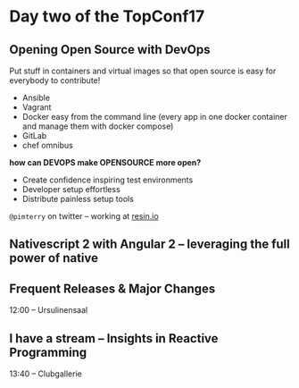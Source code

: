 # Day two of the TopConf17

## Opening Open Source with DevOps
Put stuff in containers and virtual images so that open source is easy for everybody to contribute!

* Ansible
* Vagrant
* Docker easy from the command line (every app in one docker container and manage them with docker compose)
* GitLab
* chef omnibus

**how can DEVOPS make OPENSOURCE more open?**
* Create confidence inspiring test environments
* Developer setup effortless
* Distribute painless setup tools

`@pimterry` on twitter – working at [resin.io](https://resin.io)


## Nativescript 2 with Angular 2 – leveraging the full power of native


## Frequent Releases & Major Changes
12:00 – Ursulinensaal

## I have a stream – Insights in Reactive Programming
13:40 – Clubgallerie
